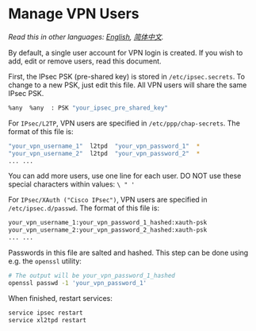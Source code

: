 # Manage VPN Users

*Read this in other languages: [English](manage-users.md), [简体中文](manage-users-zh.md).*

By default, a single user account for VPN login is created. If you wish to add, edit or remove users, read this document.

First, the IPsec PSK (pre-shared key) is stored in `/etc/ipsec.secrets`. To change to a new PSK, just edit this file. All VPN users will share the same IPsec PSK.

```bash
%any  %any  : PSK "your_ipsec_pre_shared_key"
```

For `IPsec/L2TP`, VPN users are specified in `/etc/ppp/chap-secrets`. The format of this file is:

```bash
"your_vpn_username_1"  l2tpd  "your_vpn_password_1"  *
"your_vpn_username_2"  l2tpd  "your_vpn_password_2"  *
... ...
```

You can add more users, use one line for each user. DO NOT use these special characters within values: `\ " '`

For `IPsec/XAuth ("Cisco IPsec")`, VPN users are specified in `/etc/ipsec.d/passwd`. The format of this file is:

```bash
your_vpn_username_1:your_vpn_password_1_hashed:xauth-psk
your_vpn_username_2:your_vpn_password_2_hashed:xauth-psk
... ...
```

Passwords in this file are salted and hashed. This step can be done using e.g. the `openssl` utility:

```bash
# The output will be your_vpn_password_1_hashed
openssl passwd -1 'your_vpn_password_1'
```

When finished, restart services:

```bash
service ipsec restart
service xl2tpd restart
```
